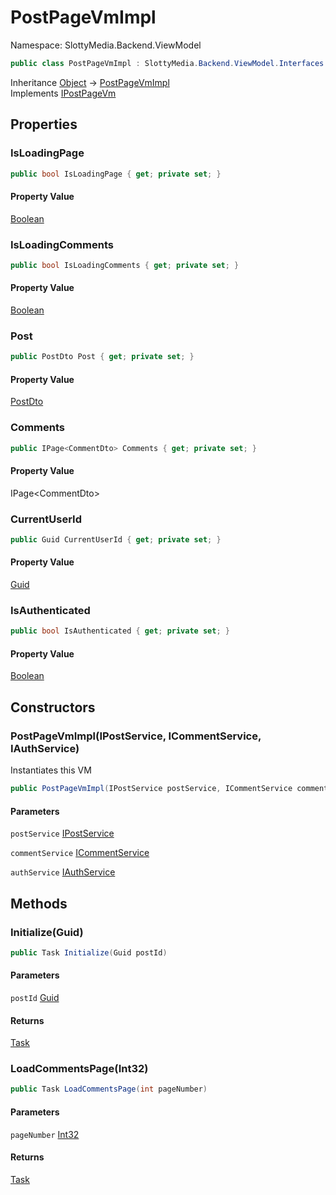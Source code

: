 # PostPageVmImpl

Namespace: SlottyMedia.Backend.ViewModel

```csharp
public class PostPageVmImpl : SlottyMedia.Backend.ViewModel.Interfaces.IPostPageVm
```

Inheritance [Object](https://docs.microsoft.com/en-us/dotnet/api/system.object) → [PostPageVmImpl](./slottymedia.backend.viewmodel.postpagevmimpl.md)<br>
Implements [IPostPageVm](./slottymedia.backend.viewmodel.interfaces.ipostpagevm.md)

## Properties

### **IsLoadingPage**

```csharp
public bool IsLoadingPage { get; private set; }
```

#### Property Value

[Boolean](https://docs.microsoft.com/en-us/dotnet/api/system.boolean)<br>

### **IsLoadingComments**

```csharp
public bool IsLoadingComments { get; private set; }
```

#### Property Value

[Boolean](https://docs.microsoft.com/en-us/dotnet/api/system.boolean)<br>

### **Post**

```csharp
public PostDto Post { get; private set; }
```

#### Property Value

[PostDto](./slottymedia.backend.dtos.postdto.md)<br>

### **Comments**

```csharp
public IPage<CommentDto> Comments { get; private set; }
```

#### Property Value

IPage&lt;CommentDto&gt;<br>

### **CurrentUserId**

```csharp
public Guid CurrentUserId { get; private set; }
```

#### Property Value

[Guid](https://docs.microsoft.com/en-us/dotnet/api/system.guid)<br>

### **IsAuthenticated**

```csharp
public bool IsAuthenticated { get; private set; }
```

#### Property Value

[Boolean](https://docs.microsoft.com/en-us/dotnet/api/system.boolean)<br>

## Constructors

### **PostPageVmImpl(IPostService, ICommentService, IAuthService)**

Instantiates this VM

```csharp
public PostPageVmImpl(IPostService postService, ICommentService commentService, IAuthService authService)
```

#### Parameters

`postService` [IPostService](./slottymedia.backend.services.interfaces.ipostservice.md)<br>

`commentService` [ICommentService](./slottymedia.backend.services.interfaces.icommentservice.md)<br>

`authService` [IAuthService](./slottymedia.backend.services.interfaces.iauthservice.md)<br>

## Methods

### **Initialize(Guid)**

```csharp
public Task Initialize(Guid postId)
```

#### Parameters

`postId` [Guid](https://docs.microsoft.com/en-us/dotnet/api/system.guid)<br>

#### Returns

[Task](https://docs.microsoft.com/en-us/dotnet/api/system.threading.tasks.task)<br>

### **LoadCommentsPage(Int32)**

```csharp
public Task LoadCommentsPage(int pageNumber)
```

#### Parameters

`pageNumber` [Int32](https://docs.microsoft.com/en-us/dotnet/api/system.int32)<br>

#### Returns

[Task](https://docs.microsoft.com/en-us/dotnet/api/system.threading.tasks.task)<br>
